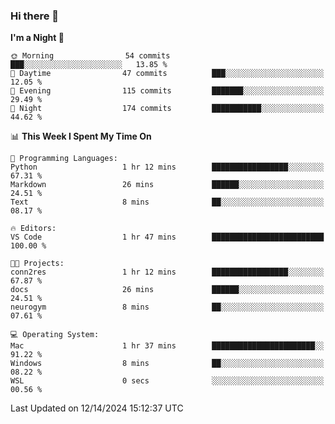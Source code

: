 ### Hi there 👋

<!--
**ALiersEL/ALiersEL** is a ✨ _special_ ✨ repository because its `README.md` (this file) appears on your GitHub profile.

Here are some ideas to get you started:

- 🔭 I’m currently working on ...
- 🌱 I’m currently learning ...
- 👯 I’m looking to collaborate on ...
- 🤔 I’m looking for help with ...
- 💬 Ask me about ...
- 📫 How to reach me: ...
- 😄 Pronouns: ...
- ⚡ Fun fact: ...
-->

<!--START_SECTION:waka-->
**I'm a Night 🦉** 

```text
🌞 Morning                54 commits          ███░░░░░░░░░░░░░░░░░░░░░░   13.85 % 
🌆 Daytime                47 commits          ███░░░░░░░░░░░░░░░░░░░░░░   12.05 % 
🌃 Evening                115 commits         ███████░░░░░░░░░░░░░░░░░░   29.49 % 
🌙 Night                  174 commits         ███████████░░░░░░░░░░░░░░   44.62 % 
```


📊 **This Week I Spent My Time On** 

```text
💬 Programming Languages: 
Python                   1 hr 12 mins        █████████████████░░░░░░░░   67.31 % 
Markdown                 26 mins             ██████░░░░░░░░░░░░░░░░░░░   24.51 % 
Text                     8 mins              ██░░░░░░░░░░░░░░░░░░░░░░░   08.17 % 

🔥 Editors: 
VS Code                  1 hr 47 mins        █████████████████████████   100.00 % 

🐱‍💻 Projects: 
conn2res                 1 hr 12 mins        █████████████████░░░░░░░░   67.87 % 
docs                     26 mins             ██████░░░░░░░░░░░░░░░░░░░   24.51 % 
neurogym                 8 mins              ██░░░░░░░░░░░░░░░░░░░░░░░   07.61 % 

💻 Operating System: 
Mac                      1 hr 37 mins        ███████████████████████░░   91.22 % 
Windows                  8 mins              ██░░░░░░░░░░░░░░░░░░░░░░░   08.22 % 
WSL                      0 secs              ░░░░░░░░░░░░░░░░░░░░░░░░░   00.56 % 
```


 Last Updated on 12/14/2024 15:12:37 UTC
<!--END_SECTION:waka-->
